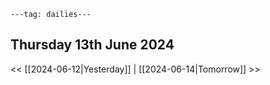 ```
---tag: dailies---
```

## Thursday 13th June 2024


<< [[2024-06-12|Yesterday]] | [[2024-06-14|Tomorrow]] >>




